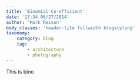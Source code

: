 ```yaml
---
title: 'Binomial Co-efficient'
date: '17:34 06/27/2014'
author: 'Mark Reison'
body_classes: 'header-lite fullwidth blogstyling'
taxonomy:
    category: blog
    tag:
        - architecture
        - photography
---
```


This is bino